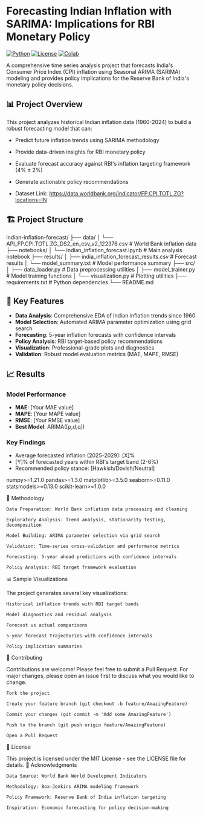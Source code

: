 # Forecasting Indian Inflation with SARIMA: Implications for RBI Monetary Policy

[![Python](https://img.shields.io/badge/Python-3.8%2B-blue)](https://www.python.org/)
[![License](https://img.shields.io/badge/License-MIT-green)](LICENSE)
[![Colab](https://img.shields.io/badge/Open%20in-Colab-F9AB00?logo=googlecolab)](https://colab.research.google.com/github/your-username/indian-inflation-forecast/blob/main/notebook.ipynb)

A comprehensive time series analysis project that forecasts India's Consumer Price Index (CPI) inflation using Seasonal ARIMA (SARIMA) modeling and provides policy implications for the Reserve Bank of India's monetary policy decisions.

## 📊 Project Overview

This project analyzes historical Indian inflation data (1960-2024) to build a robust forecasting model that can:
- Predict future inflation trends using SARIMA methodology
- Provide data-driven insights for RBI monetary policy
- Evaluate forecast accuracy against RBI's inflation targeting framework (4% ± 2%)
- Generate actionable policy recommendations

- Dataset Link: https://data.worldbank.org/indicator/FP.CPI.TOTL.ZG?locations=IN

## 🏗️ Project Structure
indian-inflation-forecast/
├── data/
│ └── API_FP.CPI.TOTL.ZG_DS2_en_csv_v2_122376.csv # World Bank inflation data
├── notebooks/
│ └── indian_inflation_forecast.ipynb # Main analysis notebook
├── results/
│ ├── india_inflation_forecast_results.csv # Forecast results
│ └── model_summary.txt # Model performance summary
├── src/
│ ├── data_loader.py # Data preprocessing utilities
│ ├── model_trainer.py # Model training functions
│ └── visualization.py # Plotting utilities
├── requirements.txt # Python dependencies
└── README.md



## 🚀 Key Features

- **Data Analysis**: Comprehensive EDA of Indian inflation trends since 1960
- **Model Selection**: Automated ARIMA parameter optimization using grid search
- **Forecasting**: 5-year inflation forecasts with confidence intervals
- **Policy Analysis**: RBI target-based policy recommendations
- **Visualization**: Professional-grade plots and diagnostics
- **Validation**: Robust model evaluation metrics (MAE, MAPE, RMSE)

## 📈 Results

### Model Performance
- **MAE**: [Your MAE value]
- **MAPE**: [Your MAPE value] 
- **RMSE**: [Your RMSE value]
- **Best Model**: ARIMA([p,d,q])

### Key Findings
- Average forecasted inflation (2025-2029): [X]%
- [Y]% of forecasted years within RBI's target band (2-6%)
- Recommended policy stance: [Hawkish/Dovish/Neutral]


numpy>=1.21.0
pandas>=1.3.0
matplotlib>=3.5.0
seaborn>=0.11.0
statsmodels>=0.13.0
scikit-learn>=1.0.0

🎯 Methodology

    Data Preparation: World Bank inflation data processing and cleaning

    Exploratory Analysis: Trend analysis, stationarity testing, decomposition

    Model Building: ARIMA parameter selection via grid search

    Validation: Time-series cross-validation and performance metrics

    Forecasting: 5-year ahead predictions with confidence intervals

    Policy Analysis: RBI target framework evaluation

📊 Sample Visualizations

The project generates several key visualizations:

    Historical inflation trends with RBI target bands

    Model diagnostics and residual analysis

    Forecast vs actual comparisons

    5-year forecast trajectories with confidence intervals

    Policy implication summaries

🤝 Contributing

Contributions are welcome! Please feel free to submit a Pull Request. For major changes, please open an issue first to discuss what you would like to change.

    Fork the project

    Create your feature branch (git checkout -b feature/AmazingFeature)

    Commit your changes (git commit -m 'Add some AmazingFeature')

    Push to the branch (git push origin feature/AmazingFeature)

    Open a Pull Request

📄 License

This project is licensed under the MIT License - see the LICENSE file for details.
🙏 Acknowledgments

    Data Source: World Bank World Development Indicators

    Methodology: Box-Jenkins ARIMA modeling framework

    Policy Framework: Reserve Bank of India inflation targeting

    Inspiration: Economic forecasting for policy decision-making
